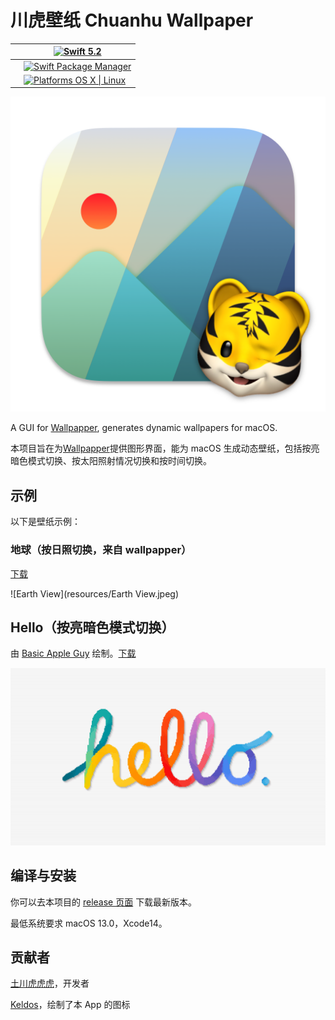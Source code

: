 # 川虎壁纸 Chuanhu Wallpaper

|      | [![Swift 5.2](https://img.shields.io/badge/Swift-5.2-orange.svg?style=flat)](ttps://developer.apple.com/swift/) |
| ---- | ------------------------------------------------------------ |
|      | [![Swift Package Manager](https://img.shields.io/badge/SPM-compatible-4BC51D.svg?style=flat)](https://swift.org/package-manager/) |
|      | [![Platforms OS X \| Linux](https://img.shields.io/badge/Platforms-macOS%20-lightgray.svg?style=flat)](https://developer.apple.com/swift/) |

![Chuanhu Wallpaper icon](resources/chWallpaper.png)

A GUI for [Wallpapper](https://github.com/mczachurski/wallpapper), generates dynamic wallpapers for macOS.

本项目旨在为[Wallpapper](https://github.com/mczachurski/wallpapper)提供图形界面，能为 macOS 生成动态壁纸，包括按亮暗色模式切换、按太阳照射情况切换和按时间切换。

## 示例

以下是壁纸示例：

### 地球（按日照切换，来自 wallpapper）

[下载](https://www.icloud.com.cn/iclouddrive/03eLDbNObIa6N8b-4ghD7MWOw#Earth_View)

![Earth View](resources/Earth View.jpeg)

## Hello（按亮暗色模式切换）

由 [Basic Apple Guy](https://basicappleguy.com/basicappleblog/hello-20) 绘制。[下载](https://www.icloud.com.cn/iclouddrive/012EtxZCzufN9Ci4RurixpoUg#hello)

![Hello](resources/hello.jpeg)

## 编译与安装

你可以去本项目的 [release 页面](https://github.com/GaiZhenbiao/ChuanhuWallpaper/releases/tag/v1.6) 下载最新版本。

最低系统要求 macOS 13.0，Xcode14。

## 贡献者

[土川虎虎虎](https://space.bilibili.com/29125536)，开发者

[Keldos](https://space.bilibili.com/272863376)，绘制了本 App 的图标

